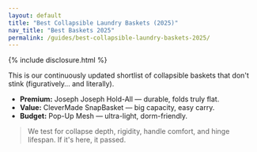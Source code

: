 ```yaml
---
layout: default
title: "Best Collapsible Laundry Baskets (2025)"
nav_title: "Best Baskets 2025"
permalink: /guides/best-collapsible-laundry-baskets-2025/
---
```


{% include disclosure.html %}

This is our continuously updated shortlist of collapsible baskets that don't stink (figuratively… and literally).

- **Premium:** Joseph Joseph Hold-All — durable, folds truly flat.  
- **Value:** CleverMade SnapBasket — big capacity, easy carry.  
- **Budget:** Pop-Up Mesh — ultra-light, dorm-friendly.

> We test for collapse depth, rigidity, handle comfort, and hinge lifespan. If it's here, it passed.
